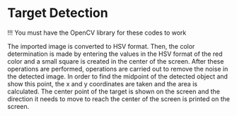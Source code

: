 # Target Detection
!!! You must have the OpenCV library for these codes to work

The imported image is converted to HSV format. Then, the color determination is made by entering the values in the HSV format of the red color and a small square is created in the center of the screen. After these operations are performed, operations are carried out to remove the noise in the detected image. In order to find the midpoint of the detected object and show this point, the x and y coordinates are taken and the area is calculated. The center point of the target is shown on the screen and the direction it needs to move to reach the center of the screen is printed on the screen.
